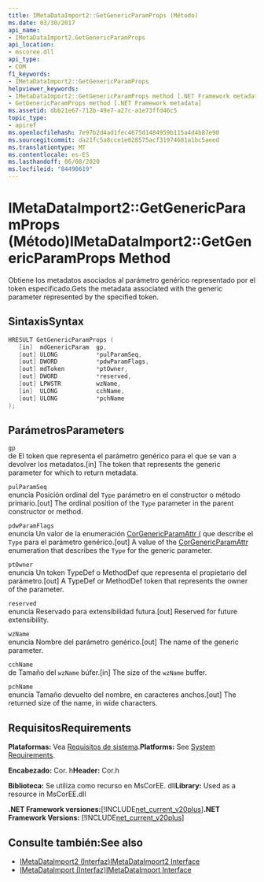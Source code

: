 ```yaml
---
title: IMetaDataImport2::GetGenericParamProps (Método)
ms.date: 03/30/2017
api_name:
- IMetaDataImport2.GetGenericParamProps
api_location:
- mscoree.dll
api_type:
- COM
f1_keywords:
- IMetaDataImport2::GetGenericParamProps
helpviewer_keywords:
- IMetaDataImport2::GetGenericParamProps method [.NET Framework metadata]
- GetGenericParamProps method [.NET Framework metadata]
ms.assetid: dbb21e67-712b-49e7-a27c-a1e73ffd46c5
topic_type:
- apiref
ms.openlocfilehash: 7e97b2d4ad1fec4675d1484959b115a4d4b87e90
ms.sourcegitcommit: da21fc5a8cce1e028575acf31974681a1bc5aeed
ms.translationtype: MT
ms.contentlocale: es-ES
ms.lasthandoff: 06/08/2020
ms.locfileid: "84490619"
---
```

# <a name="imetadataimport2getgenericparamprops-method"></a><span data-ttu-id="419c0-102">IMetaDataImport2::GetGenericParamProps (Método)</span><span class="sxs-lookup"><span data-stu-id="419c0-102">IMetaDataImport2::GetGenericParamProps Method</span></span>
<span data-ttu-id="419c0-103">Obtiene los metadatos asociados al parámetro genérico representado por el token especificado.</span><span class="sxs-lookup"><span data-stu-id="419c0-103">Gets the metadata associated with the generic parameter represented by the specified token.</span></span>  
  
## <a name="syntax"></a><span data-ttu-id="419c0-104">Sintaxis</span><span class="sxs-lookup"><span data-stu-id="419c0-104">Syntax</span></span>  
  
```cpp  
HRESULT GetGenericParamProps (  
   [in]  mdGenericParam  gp,  
   [out] ULONG           *pulParamSeq,  
   [out] DWORD           *pdwParamFlags,  
   [out] mdToken         *ptOwner,  
   [out] DWORD           *reserved,  
   [out] LPWSTR          wzName,  
   [in]  ULONG           cchName,  
   [out] ULONG           *pchName  
);  
```  
  
## <a name="parameters"></a><span data-ttu-id="419c0-105">Parámetros</span><span class="sxs-lookup"><span data-stu-id="419c0-105">Parameters</span></span>  
 `gp`  
 <span data-ttu-id="419c0-106">de El token que representa el parámetro genérico para el que se van a devolver los metadatos.</span><span class="sxs-lookup"><span data-stu-id="419c0-106">[in] The token that represents the generic parameter for which to return metadata.</span></span>  
  
 `pulParamSeq`  
 <span data-ttu-id="419c0-107">enuncia Posición ordinal del `Type` parámetro en el constructor o método primario.</span><span class="sxs-lookup"><span data-stu-id="419c0-107">[out] The ordinal position of the `Type` parameter in the parent constructor or method.</span></span>  
  
 `pdwParamFlags`  
 <span data-ttu-id="419c0-108">enuncia Un valor de la enumeración [CorGenericParamAttr (](corgenericparamattr-enumeration.md) que describe el `Type` para el parámetro genérico.</span><span class="sxs-lookup"><span data-stu-id="419c0-108">[out] A value of the [CorGenericParamAttr](corgenericparamattr-enumeration.md) enumeration that describes the `Type` for the generic parameter.</span></span>  
  
 `ptOwner`  
 <span data-ttu-id="419c0-109">enuncia Un token TypeDef o MethodDef que representa el propietario del parámetro.</span><span class="sxs-lookup"><span data-stu-id="419c0-109">[out] A TypeDef or MethodDef token that represents the owner of the parameter.</span></span>  
  
 `reserved`  
 <span data-ttu-id="419c0-110">enuncia Reservado para extensibilidad futura.</span><span class="sxs-lookup"><span data-stu-id="419c0-110">[out] Reserved for future extensibility.</span></span>  
  
 `wzName`  
 <span data-ttu-id="419c0-111">enuncia Nombre del parámetro genérico.</span><span class="sxs-lookup"><span data-stu-id="419c0-111">[out] The name of the generic parameter.</span></span>  
  
 `cchName`  
 <span data-ttu-id="419c0-112">de Tamaño del `wzName` búfer.</span><span class="sxs-lookup"><span data-stu-id="419c0-112">[in] The size of the `wzName` buffer.</span></span>  
  
 `pchName`  
 <span data-ttu-id="419c0-113">enuncia Tamaño devuelto del nombre, en caracteres anchos.</span><span class="sxs-lookup"><span data-stu-id="419c0-113">[out] The returned size of the name, in wide characters.</span></span>  
  
## <a name="requirements"></a><span data-ttu-id="419c0-114">Requisitos</span><span class="sxs-lookup"><span data-stu-id="419c0-114">Requirements</span></span>  
 <span data-ttu-id="419c0-115">**Plataformas:** Vea [Requisitos de sistema](../../get-started/system-requirements.md).</span><span class="sxs-lookup"><span data-stu-id="419c0-115">**Platforms:** See [System Requirements](../../get-started/system-requirements.md).</span></span>  
  
 <span data-ttu-id="419c0-116">**Encabezado:** Cor. h</span><span class="sxs-lookup"><span data-stu-id="419c0-116">**Header:** Cor.h</span></span>  
  
 <span data-ttu-id="419c0-117">**Biblioteca:** Se utiliza como recurso en MsCorEE. dll</span><span class="sxs-lookup"><span data-stu-id="419c0-117">**Library:** Used as a resource in MsCorEE.dll</span></span>  
  
 <span data-ttu-id="419c0-118">**.NET Framework versiones:**[!INCLUDE[net_current_v20plus](../../../../includes/net-current-v20plus-md.md)]</span><span class="sxs-lookup"><span data-stu-id="419c0-118">**.NET Framework Versions:** [!INCLUDE[net_current_v20plus](../../../../includes/net-current-v20plus-md.md)]</span></span>  
  
## <a name="see-also"></a><span data-ttu-id="419c0-119">Consulte también:</span><span class="sxs-lookup"><span data-stu-id="419c0-119">See also</span></span>

- [<span data-ttu-id="419c0-120">IMetaDataImport2 (Interfaz)</span><span class="sxs-lookup"><span data-stu-id="419c0-120">IMetaDataImport2 Interface</span></span>](imetadataimport2-interface.md)
- [<span data-ttu-id="419c0-121">IMetaDataImport (Interfaz)</span><span class="sxs-lookup"><span data-stu-id="419c0-121">IMetaDataImport Interface</span></span>](imetadataimport-interface.md)
